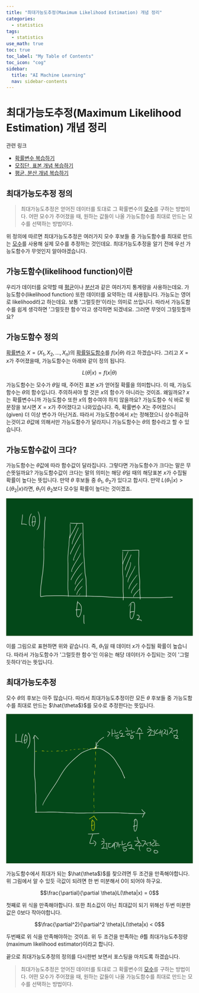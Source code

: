 ```yaml
---
title: "최대가능도추정(Maximum Likelihood Estimation) 개념 정리" 
categories:
  - statistics
tags:
  - statistics
use_math: true
toc: true
toc_label: "My Table of Contents"
toc_icon: "cog"
sidebar:
  title: "AI Machine Learning"
  nav: sidebar-contents
---
```


# 최대가능도추정(Maximum Likelihood Estimation) 개념 정리

관련 링크

* [확률변수 복습하기](https://losskatsu.github.io/statistics/random-variable/)
* [모집단, 표본 개념 복습하기](https://losskatsu.github.io/statistics/population-sample/)
* [평균, 분산 개념 복습하기](https://losskatsu.github.io/statistics/mean-vairance/)

## 최대가능도추정 정의

> 최대가능도추정은 얻어진 데이터를 토대로 그 확률변수의 [모수](https://losskatsu.github.io/statistics/population-sample/)를 구하는 방법이다. 어떤 모수가 주어졌을 때, 원하는 값들이 나올 가능도함수를 최대로 만드는 모수를 선택하는 방법이다. 

위 정의에 따르면 최대가능도추정은 여러가지 모수 후보들 중 가능도함수를 최대로 만드는 [모수](https://losskatsu.github.io/statistics/population-sample/)를 사용해 실제 모수를 추정하는 것인데요. 
최대가능도추정을 알기 전에 우선 가능도함수가 무엇인지 알아야겠습니다.

## 가능도함수(likelihood function)이란

우리가 데이터를 요약할 때 [평균](https://losskatsu.github.io/statistics/mean-vairance/)이나 [분산](https://losskatsu.github.io/statistics/mean-vairance/)과 같은 여러가지 통계량을 사용하는데요. 
가능도함수(likelihood function) 또한 데이터를 요약하는 데 사용됩니다. 
가능도는 영어로 likelihood라고 하는데요. 
보통 '그럴듯한'이라는 의미로 쓰입니다. 
따라서 가능도함수를 쉽게 생각하면 '그럴듯한 함수'라고 생각하면 되겠네요. 
그러면 무엇이 그럴듯할까요? 

## 가능도함수 정의

[확률변수](https://losskatsu.github.io/statistics/random-variable/) $X=(X_1, X_2, \dots, X_n)$의 
[확률밀도함수](https://losskatsu.github.io/statistics/prob-distribution/)를 $f(x|\theta)$ 라고 하겠습니다. 
그리고 $X=x$가 주어졌을때, 가능도함수는 아래와 같이 정의 됩니다. 

$$ L(\theta|x) = f(x|\theta) $$

가능도함수는 모수가 $\theta$일 때, 주어진 표본 x가 얻어질 확률을 의미합니다. 
이 때, 가능도함수는 $\theta$의 함수입니다. 주의하셔야 할 것은 $x$의 함수가 아니라는 것이죠. 
왜일까요? $x$는 확률변수니까 가능도함수 또한 $x$의 함수여야 하지 않을까요? 
가능도함수 식 바로 윗 문장을 보시면 $X=x$가 주어졌다고 나와있습니다. 
즉, 확률변수 $X$는 주어졌으니(given) 더 이상 변수가 아닌거죠. 
따라서 가능도함수에서 $x$는 정해졌으니 상수취급하는것이고 $\theta$값에 의해서만 가능도함수가 달라지니 
가능도함수는 $\theta$의 함수라고 할 수 있습니다. 

## 가능도함수값이 크다?

가능도함수는 $\theta$값에 따라 함수값이 달라집니다. 
그렇다면 가능도함수가 크다는 말은 무슨뜻일까요? 
가능도함수값이 크다는 말의 의미는 해당 $\theta$일 때의 해당표본 $x$가 수집될 확률이 높다는 뜻입니다.
만약 $\theta$ 후보들 중 $\theta_1$, $\theta_2$가 있다고 합시다. 
만약 $L(\theta_1|x) > L(\theta_2|x)$라면, $\theta_1$이 $\theta_2$보다 모수일 확률이 높다는 것이겠죠. 

<center><img src="/assets/images/statistics/mle/mle01.jpg" width="800"></center>

이를 그림으로 표현하면 위와 같습니다. 
즉, $\theta_1$일 때 데이터 $x$가 수집될 확률이 높습니다. 
따라서 가능도함수가 '그럴듯한 함수'인 이유는 해당 데이터가 수집되는 것이 '그럴듯하다'라는 뜻입니다. 

## 최대가능도추정

모수 $\theta$의 후보는 아주 많습니다. 
따라서 최대가능도추정이란 모든 $\theta$ 후보들 중 가능도함수를 최대로 만드는 $\hat{\theta$}$를 모수로 추정한다는 뜻입니다.

<center><img src="/assets/images/statistics/mle/mle02.jpg" width="800"></center>

가능도함수에서 최대가 되는 $\hat{\theta$}$를 찾으려면 두 조건을 만족해야합니다. 
위 그림에서 알 수 있듯 극값이 되려면 한 번 미분해서 0이 되어야 하구요. 

$$\frac{\partial}{\partial \theta}L(\theta|x) = 0$$

첫째로 위 식을 만족해야합니다. 
또한 최소값이 아닌 최대값이 되기 위해선 두번 미분한 값은 0보다 작아야합니다. 

$$\frac{\partial^2}{\partial^2 \theta}L(\theta|x) < 0$$

두번째로 위 식을 만족해야하는 것이죠. 
위 두 조건을 만족하는 $\hat{\theta}$를 최대가능도추정량(maximum likelihood estimator)이라고 합니다.

끝으로 최대가능도추정의 정의를 다시한번 보면서 포스팅을 마치도록 하겠습니다.

> 최대가능도추정은 얻어진 데이터를 토대로 그 확률변수의 [모수](https://losskatsu.github.io/statistics/population-sample/)를 구하는 방법이다. 어떤 모수가 주어졌을 때, 원하는 값들이 나올 가능도함수를 최대로 만드는 모수를 선택하는 방법이다. 

